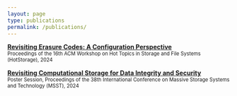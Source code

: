 ```yaml
---
layout: page
type: publications
permalink: /publications/
---
```

[**Revisiting Erasure Codes: A Configuration Perspective**](https://dl.acm.org/doi/10.1145/3655038.3665951)<br>
<span style="font-size:80%">Proceedings of the 16th ACM Workshop on Hot Topics in Storage and File Systems (HotStorage), 2024</span>

[**Revisiting Computational Storage for Data Integrity and Security**](https://par.nsf.gov/biblio/10530167)<br>
<span style="font-size:80%">Poster Session, Proceedings of the 38th International Conference on Massive Storage Systems and Technology (MSST), 2024</span>
